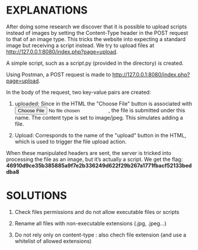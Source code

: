 # EXPLANATIONS

After doing some research we discover that it is possible to upload scripts instead of images by setting the Content-Type header in the POST request to that of an image type. This tricks the website into expecting a standard image but receiving a script instead.
We try to upload files at http://127.0.0.1:8080/index.php?page=upload.

A simple script, such as a script.py (provided in the directory) is created.

Using Postman, a POST request is made to http://127.0.0.1:8080/index.php?page=upload.

In the body of the request, two key-value pairs are created:

1. uploaded: Since in the HTML the "Choose File" button is associated with <input name="uploaded" type="file">, the file is submitted under this name. The content type is set to image/jpeg. This simulates adding a file.

2. Upload: Corresponds to the name of the "upload" button in the HTML, which is used to trigger the file upload action.

When these manipulated headers are sent, the server is tricked into processing the file as an image, but it’s actually a script. We get the flag:
**46910d9ce35b385885a9f7e2b336249d622f29b267a1771fbacf52133beddba8**

# SOLUTIONS

1. Check files permissions and do not allow executable files or scripts

2. Rename all files with non-executable extensions (.jpg, .jpeg...)

3. Do not rely only on content-type : also chech file extension (and use a whitelist of allowed extensions)